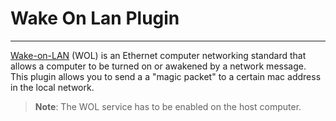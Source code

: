 # Wake On Lan Plugin
--------------------------------------------

[Wake-on-LAN](https://en.wikipedia.org/wiki/Wake-on-LAN) (WOL) is an Ethernet computer networking standard that allows a computer to be turned on or awakened by a network message. This plugin allows you to send a a "magic packet" to a certain mac address in the local network.

> **Note**: The WOL service has to be enabled on the host computer.